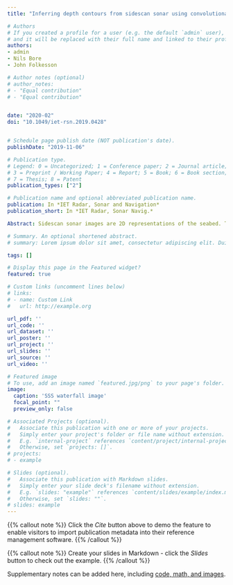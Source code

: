 ```yaml
---
title: "Inferring depth contours from sidescan sonar using convolutional neural nets"

# Authors
# If you created a profile for a user (e.g. the default `admin` user), write the username (folder name) here 
# and it will be replaced with their full name and linked to their profile.
authors:
- admin
- Nils Bore
- John Folkesson

# Author notes (optional)
# author_notes:
# - "Equal contribution"
# - "Equal contribution"


date: "2020-02"
doi: "10.1049/iet-rsn.2019.0428"


# Schedule page publish date (NOT publication's date).
publishDate: "2019-11-06"

# Publication type.
# Legend: 0 = Uncategorized; 1 = Conference paper; 2 = Journal article;
# 3 = Preprint / Working Paper; 4 = Report; 5 = Book; 6 = Book section;
# 7 = Thesis; 8 = Patent
publication_types: ["2"]

# Publication name and optional abbreviated publication name.
publication: In *IET Radar, Sonar and Navigation*
publication_short: In *IET Radar, Sonar Navig.*

Abstract: Sidescan sonar images are 2D representations of the seabed. The pixel location encodes distance from the sonar and along track coordinate. Thus one dimension is lacking for generating bathymetric maps from sidescan. The intensities of the return signals do, however, contain some information about this missing dimension. Just as shading gives clues to depth in camera images, these intensities can be used to estimate bathymetric profiles. The authors investigate the feasibility of using data driven methods to do this estimation. They include quantitative evaluations of two pixel-to-pixel convolutional neural networks trained as standard regression networks and using conditional generative adversarial network loss functions. Some interesting conclusions are presented as to when to use each training method.

# Summary. An optional shortened abstract.
# summary: Lorem ipsum dolor sit amet, consectetur adipiscing elit. Duis posuere tellus ac convallis placerat. Proin tincidunt magna sed ex sollicitudin # condimentum.

tags: []

# Display this page in the Featured widget?
featured: true

# Custom links (uncomment lines below)
# links:
# - name: Custom Link
#   url: http://example.org

url_pdf: ''
url_code: ''
url_dataset: ''
url_poster: ''
url_project: ''
url_slides: ''
url_source: ''
url_video: ''

# Featured image
# To use, add an image named `featured.jpg/png` to your page's folder. 
image:
  caption: 'SSS waterfall image'
  focal_point: ""
  preview_only: false

# Associated Projects (optional).
#   Associate this publication with one or more of your projects.
#   Simply enter your project's folder or file name without extension.
#   E.g. `internal-project` references `content/project/internal-project/index.md`.
#   Otherwise, set `projects: []`.
# projects:
# - example

# Slides (optional).
#   Associate this publication with Markdown slides.
#   Simply enter your slide deck's filename without extension.
#   E.g. `slides: "example"` references `content/slides/example/index.md`.
#   Otherwise, set `slides: ""`.
# slides: example
---
```


{{% callout note %}}
Click the *Cite* button above to demo the feature to enable visitors to import publication metadata into their reference management software.
{{% /callout %}}

{{% callout note %}}
Create your slides in Markdown - click the *Slides* button to check out the example.
{{% /callout %}}

Supplementary notes can be added here, including [code, math, and images](https://wowchemy.com/docs/writing-markdown-latex/).
